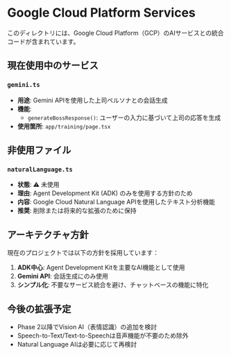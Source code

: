 # Google Cloud Platform Services

このディレクトリには、Google Cloud Platform（GCP）のAIサービスとの統合コードが含まれています。

## 現在使用中のサービス

### `gemini.ts`
- **用途**: Gemini APIを使用した上司ペルソナとの会話生成
- **機能**: 
  - `generateBossResponse()`: ユーザーの入力に基づいて上司の応答を生成
- **使用箇所**: `app/training/page.tsx`

## 非使用ファイル

### `naturalLanguage.ts` 
- **状態**: ⚠️ 未使用
- **理由**: Agent Development Kit (ADK) のみを使用する方針のため
- **内容**: Google Cloud Natural Language APIを使用したテキスト分析機能
- **推奨**: 削除または将来的な拡張のために保持

## アーキテクチャ方針

現在のプロジェクトでは以下の方針を採用しています：

1. **ADK中心**: Agent Development Kitを主要なAI機能として使用
2. **Gemini API**: 会話生成にのみ使用
3. **シンプル化**: 不要なサービス統合を避け、チャットベースの機能に特化

## 今後の拡張予定

- Phase 2以降でVision AI（表情認識）の追加を検討
- Speech-to-Text/Text-to-Speechは音声機能が不要のため除外
- Natural Language AIは必要に応じて再検討
